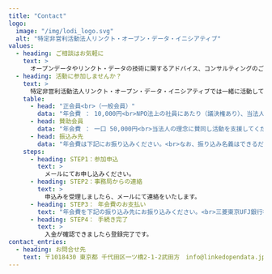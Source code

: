 ```yaml
---
title: "Contact"
logo: 
  image: "/img/lodi_logo.svg"
  alt: "特定非営利活動法人リンクト・オープン・データ・イニシアティブ"
values:
  - heading: ご相談はお気軽に
    text: >
      オープンデータやリンクト・データの技術に関するアドバイス、コンサルティングのご依頼を承っております。研究者、データサイエンティスト、エンジニアなど第一線で活躍する専門知識を持った多彩なメンバーが応対します。まずは、メールで概要をご連絡ください。
  - heading: 活動に参加しませんか？
    text: >
      特定非営利活動法人リンクト・オープン・データ・イニシアティブでは一緒に活動してくれる仲間を募集しています。
    table:
      - head: "正会員<br>（一般会員）"
        data: "年会費 ： 10,000円<br>NPO法上の社員にあたり（議決権あり）、当法人の運営や事業に主体的に関わる個人が対象です。LODやオープンガバメントに関する最先端の事業に参加していただけます。"
      - head: 賛助会員
        data: "年会費 ： 一口 50,000円<br>当法人の理念に賛同し活動を支援してくださる法人や団体を募集しております。<br>賛助会員の方には当法人主催のイベントやセミナーでの割引等の特典をご用意いたします。"
      - head: 振込み先
        data: "年会費は下記にお振り込みください。<br>なお、振り込み名義はできるだけ会員名と同一名義でお願いいたします。<br>三菱東京UFJ銀行神保町支店（店舗番号０１３）<br>普通<br>特定非営利活動法人リンクト・オープン・データ・イニシアティブ<br>トクテイヒエイリカツドウホウジン　リンクトオープンデータイニシアテイブ<br>口座番号：０４１９０６４"
    steps:
      - heading: STEP1：参加申込
        text: >
          メールにてお申し込みください。
      - heading: STEP2：事務局からの連絡
        text: >
          申込みを受理しましたら、メールにて連絡をいたします。
      - heading: STEP3： 年会費のお支払い
        text: "年会費を下記の振り込み先にお振り込みください。<br>三菱東京UFJ銀行神保町支店（店舗番号０１３）<br>普通<br>特定非営利活動法人リンクト・オープン・データ・イニシアティブ<br>トクテイヒエイリカツドウホウジン　リンクトオープンデータイニシアテイブ<br>口座番号：０４１９０６４"
      - heading: STEP4： 手続き完了
        text: >
          入金が確認できましたら登録完了です。
contact_entries:
  - heading: お問合せ先
    text: 〒1018430 東京都 千代田区一ツ橋2-1-2武田方　info@linkedopendata.jp
---
```

